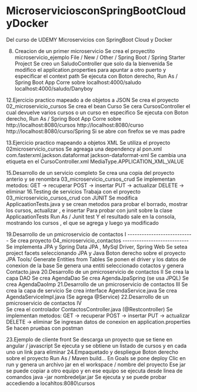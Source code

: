 # MicroserviciosconSpringBootCloudyDocker
Del curso de UDEMY Microservicios con SpringBoot Cloud y Docker

8. Creacion de un primer microservicio
  Se crea el proyectito microservicio_ejemplo
  File / New / Other / Spring Boot / Spring Starter Project
  Se creo un SaludoController que solo da la bienvenida
  Se modifico el application.properties para apuntar a otro puerto y especificar el context path
  Se ejecuta con Boton derecho, Run As / Spring Boot App
  Corre sobre localhost:4000/saludo
              localhost:4000/saludo/Danyboy

12.Ejercicio practico mapeado a de objetos a JSON 
  Se crea el proyecto 02_microservicio_cursos
  Se crea el bean Curso
  Se cera CursosController el cual devuelve varios cursos o un curso en especifico
  Se ejecuta con Boton derecho, Run As / Spring Boot App
  Corre sobre http://localhost:8080/cursos
              http://localhost:8080/curso
              http://localhost:8080/curso/Spring
  Si se abre con firefox se ve mas padre            

13.Ejercicio practico mapeando a objetos XML
  Se utiliza el proyecto 02microservicio_cursos
  Se agreaga una dependency al pon.xml
	    <dependency>
			<groupId>com.fasterxml.jackson.dataformat</groupId>
			<artifactId>jackson-dataformat-xml</artifactId>
		</dependency>
   Se cambia una etiqueta en el CursoController.xml
    MediaType.APPLICATION_XML_VALUE

15.Desarrollo de un servicio completo
  Se crea una copia del proyecto anterio y se renombra 03_microservicio_cursos_crud
    Se implementan metodos: GET -> recuperar
                            POST -> insertar
                            PUT -> actualizar
                            DELETE -> eliminar
16.Testing de servicios
  Trabaja con el proyecto 03_microservicio_cursos_crud con JUNIT
  Se modifica ApplicaationTests.java y se crean metodos para probar el borrado, mostrar los cursos, actualizar , e insertar
  Para probar con junit sobre la clase ApplicaationTests Run As / Junit test
  Y el resultado sale en la consola, mostrando los cursos , el que se agrega  y luego ya modificado
  
19.Desarrollo de un pmicroservicio de contactos I
			----------------------------
	Se crea proyecto 04_microservicio_contactos
			----------------------------
    	Se implementa JPA y Spring Data JPA , MySql Driver, Spring Web
	Se setea project facets seleccionando JPA y Java
	Boton derecho sobre el proyecto JPA Tools/ Generate Entities from Tables
	Se ponen el driver y los datos de conexion de la base
	Se genera una entiti seleccionado cotactos y genera Contacto.java
20.Desarrollo de un pmicroservicio de contactos II
	Se crea la capa DAO
	Se crea AgendaDao
	Se crea AgendaJpaSpring  (se usa JPQL)
	Se crea AgendaDaoImp 
21.Desarrollo de un pmicroservicio de contactos III	
	Se crea la capa de servicio	
	Se crea interface AgendaService.java
	Se crea AgendaServiceImpl.java (Se agrega @Service)
22.Desarrollo de un pmicroservicio de contactos IV	
	Se crea el controlador ContactosController.java (@Restcontroller)
	Se implementan metodos: GET -> recuperar
                            	POST -> insertar
                            	PUT -> actualizar
                            	DELETE -> eliminar
	Se ingresan datos de conexion en application.properties
	Se hacen pruebas con postman
	
23.Ejemplo de cliente front
	Se descarga un proyecto que se tiene en angular / javascript
	Se ejecuta y se obtiene un listado de cursos y en cada uno un link para eliminar
24.Empaquetado y despliegue
	Boton derecho sobre el proyecto Run As / Maven build...
	En Goals se pone deploy
	Clic en run  y genera un archivo jar en el workspace / nombre del proyecto
	Ese jar se puede copiar a otro equipo y en ese equipo se ejecuta desde linea de comandos
		java -jar nombredeljar.jar
	Se ejecuta y se puede probar accediendo a locahltos:8080\cursos
	
	
	
	
	
    	    
  
  
  
  
  
